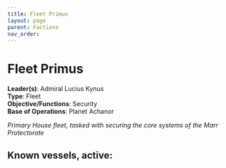 ```yaml
---
title: Fleet Primus
layout: page
parent: Factions
nav_order: 
---
```

# Fleet Primus

**Leader(s)**: Admiral Lucius Kynus  
**Type**: Fleet  
**Objective/Functions**: Security  
**Base of Operations**: Planet Achanor  

*Primary House fleet, tasked with securing the core systems of the Marr Protectorate*

## Known vessels, active:

